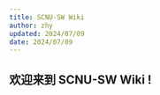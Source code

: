 ```yaml
---
title: SCNU-SW Wiki
author: zhy
updated: 2024/07/09
date: 2024/07/09
---
```


## 欢迎来到 **SCNU-SW Wiki !**

<script>
  // #758
  document.getElementsByClassName('md-nav__title')[1].click()
</script>